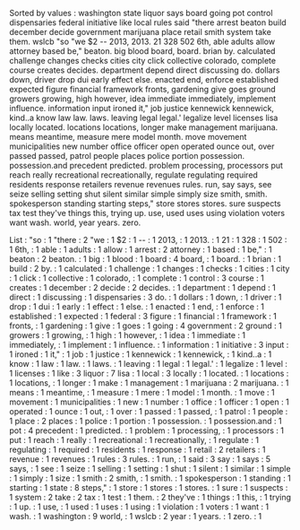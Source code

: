 Sorted by values :
washington state liquor says board going pot control dispensaries federal initiative like local rules said "there arrest beaton build december decide government marijuana place retail smith system take them. wslcb "so "we $2 -- 2013, 2013. 21 328 502 6th, able adults allow attorney based be," beaton. big blood board, board. brian by. calculated challenge changes checks cities city click collective colorado, complete course creates decides. department depend direct discussing do. dollars down, driver drop dui early effect else. enacted end, enforce established expected figure financial framework fronts, gardening give goes ground growers growing, high however, idea immediate immediately, implement influence. information input ironed it," job justice kennewick kennewick, kind..a know law law. laws. leaving legal legal.' legalize level licenses lisa locally located. locations locations, longer make management marijuana. means meantime, measure mere model month. move movement municipalities new number office officer open operated ounce out, over passed passed, patrol people places police portion possession. possession.and precedent predicted. problem processing, processors put reach really recreational recreationally, regulate regulating required residents response retailers revenue revenues rules. run, say says, see seize selling setting shut silent similar simple simply size smith, smith. spokesperson standing starting steps," store stores stores. sure suspects tax test they've things this, trying up. use, used uses using violation voters want wash. world, year years. zero. 

List :
"so : 1
"there : 2
"we : 1
$2 : 1
-- : 1
2013, : 1
2013. : 1
21 : 1
328 : 1
502 : 1
6th, : 1
able : 1
adults : 1
allow : 1
arrest : 2
attorney : 1
based : 1
be," : 1
beaton : 2
beaton. : 1
big : 1
blood : 1
board : 4
board, : 1
board. : 1
brian : 1
build : 2
by. : 1
calculated : 1
challenge : 1
changes : 1
checks : 1
cities : 1
city : 1
click : 1
collective : 1
colorado, : 1
complete : 1
control : 3
course : 1
creates : 1
december : 2
decide : 2
decides. : 1
department : 1
depend : 1
direct : 1
discussing : 1
dispensaries : 3
do. : 1
dollars : 1
down, : 1
driver : 1
drop : 1
dui : 1
early : 1
effect : 1
else. : 1
enacted : 1
end, : 1
enforce : 1
established : 1
expected : 1
federal : 3
figure : 1
financial : 1
framework : 1
fronts, : 1
gardening : 1
give : 1
goes : 1
going : 4
government : 2
ground : 1
growers : 1
growing, : 1
high : 1
however, : 1
idea : 1
immediate : 1
immediately, : 1
implement : 1
influence. : 1
information : 1
initiative : 3
input : 1
ironed : 1
it," : 1
job : 1
justice : 1
kennewick : 1
kennewick, : 1
kind..a : 1
know : 1
law : 1
law. : 1
laws. : 1
leaving : 1
legal : 1
legal.' : 1
legalize : 1
level : 1
licenses : 1
like : 3
liquor : 7
lisa : 1
local : 3
locally : 1
located. : 1
locations : 1
locations, : 1
longer : 1
make : 1
management : 1
marijuana : 2
marijuana. : 1
means : 1
meantime, : 1
measure : 1
mere : 1
model : 1
month. : 1
move : 1
movement : 1
municipalities : 1
new : 1
number : 1
office : 1
officer : 1
open : 1
operated : 1
ounce : 1
out, : 1
over : 1
passed : 1
passed, : 1
patrol : 1
people : 1
place : 2
places : 1
police : 1
portion : 1
possession. : 1
possession.and : 1
pot : 4
precedent : 1
predicted. : 1
problem : 1
processing, : 1
processors : 1
put : 1
reach : 1
really : 1
recreational : 1
recreationally, : 1
regulate : 1
regulating : 1
required : 1
residents : 1
response : 1
retail : 2
retailers : 1
revenue : 1
revenues : 1
rules : 3
rules. : 1
run, : 1
said : 3
say : 1
says : 5
says, : 1
see : 1
seize : 1
selling : 1
setting : 1
shut : 1
silent : 1
similar : 1
simple : 1
simply : 1
size : 1
smith : 2
smith, : 1
smith. : 1
spokesperson : 1
standing : 1
starting : 1
state : 8
steps," : 1
store : 1
stores : 1
stores. : 1
sure : 1
suspects : 1
system : 2
take : 2
tax : 1
test : 1
them. : 2
they've : 1
things : 1
this, : 1
trying : 1
up. : 1
use, : 1
used : 1
uses : 1
using : 1
violation : 1
voters : 1
want : 1
wash. : 1
washington : 9
world, : 1
wslcb : 2
year : 1
years. : 1
zero. : 1
